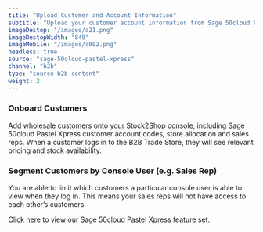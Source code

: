 ```yaml
---
title: "Upload Customer and Account Information"
subtitle: "Upload your customer account information from Sage 50cloud Pastel Xpress to the B2B Trade Store."
imageDestop: "/images/a21.png"
imageDestopWidth: "849"
imageMobile: "/images/a002.png"
headless: true
source: "sage-50cloud-pastel-xpress"
channel: "b2b"
type: "source-b2b-content"
weight: 2
---
```

### Onboard Customers
Add wholesale customers onto your Stock2Shop console, including Sage 50cloud Pastel Xpress customer account codes, store allocation and sales reps. When a customer logs in to the B2B Trade Store, they will see relevant pricing and stock availability. 

### Segment Customers by Console User (e.g. Sales Rep)
You are able to limit which customers a particular console user is able to view when they log in. This means your sales reps will not have access to each other’s customers.


[Click here](/help/features/sage-50cloud-pastel-xpress/ "Sage 50cloud Pastel Xpress Features") to view our Sage 50cloud Pastel Xpress feature set.
